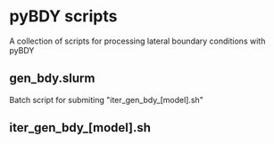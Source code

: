 # pyBDY scripts 

A collection of scripts for processing lateral boundary conditions with pyBDY

gen_bdy.slurm
-------------

Batch script for submiting "iter_gen_bdy_[model].sh"

iter_gen_bdy_[model].sh
-----------------------


